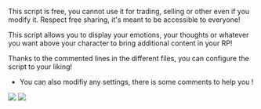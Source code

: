 This script is free, you cannot use it for trading, selling or other even if you modify it.
Respect free sharing, it's meant to be accessible to everyone!

This script allows you to display your emotions, your thoughts or whatever you want above your character to bring additional content in your RP!

Thanks to the commented lines in the different files, you can configure the script to your liking!

- You can also modifiy any settings, there is some comments to help you !
<img src=https://zupimages.net/up/23/16/ajz6.png>


<img src=https://zupimages.net/up/23/16/h1vv.png>
